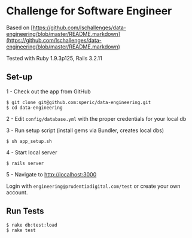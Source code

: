 # Challenge for Software Engineer
Based on [https://github.com/lschallenges/data-engineering/blob/master/README.markdown](https://github.com/lschallenges/data-engineering/blob/master/README.markdown)

Tested with Ruby 1.9.3p125, Rails 3.2.11

## Set-up

1 - Check out the app from GitHub
```
$ git clone git@github.com:speric/data-engineering.git
$ cd data-engineering
```
2 - Edit `config/database.yml` with the proper credentials for your local db

3 - Run setup script (install gems via Bundler, creates local dbs)
```
$ sh app_setup.sh
```
4 - Start local server
```
$ rails server
```
5 - Navigate to [http://localhost:3000](http://localhost:3000)

Login with `engineering@prudentiadigital.com/test` or create your own account.

## Run Tests
```
$ rake db:test:load
$ rake test
```

